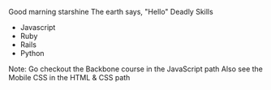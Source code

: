 Good marning starshine
The earth says, "Hello"
Deadly Skills
* Javascript
* Ruby
* Rails
* Python


Note: 
  Go checkout the Backbone course in the JavaScript path
  Also see the Mobile CSS in the HTML & CSS path

